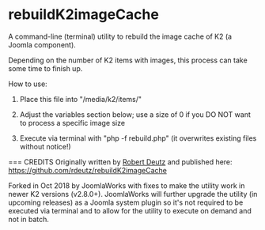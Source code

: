 rebuildK2imageCache
===================

A command-line (terminal) utility to rebuild the image cache of K2 (a Joomla component).

Depending on the number of K2 items with images, this process can take some time to finish up.

How to use:
1) Place this file into "/media/k2/items/"

2) Adjust the variables section below; use a size of 0 if you DO NOT want to process a specific image size

3) Execute via terminal with "php -f rebuild.php" (it overwrites existing files without notice!)

=== CREDITS
Originally written by [Robert Deutz](https://github.com/rdeutz) and published here: https://github.com/rdeutz/rebuildK2imageCache

Forked in Oct 2018 by JoomlaWorks with fixes to make the utility work in newer K2 versions (v2.8.0+). JoomlaWorks will further upgrade the utility (in upcoming releases) as a Joomla system plugin so it's not required to be executed via terminal and to allow for the utility to execute on demand and not in batch.

